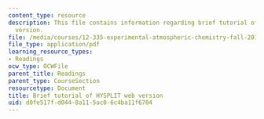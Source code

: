 ```yaml
---
content_type: resource
description: This file contains information regarding brief tutorial of HYSPLIT web
  version.
file: /media/courses/12-335-experimental-atmospheric-chemistry-fall-2014/d0fe517fd0448a115ac06c4ba11f6704_MIT12_335F14_HYSPLIT.pdf
file_type: application/pdf
learning_resource_types:
- Readings
ocw_type: OCWFile
parent_title: Readings
parent_type: CourseSection
resourcetype: Document
title: Brief tutorial of HYSPLIT web version
uid: d0fe517f-d044-8a11-5ac0-6c4ba11f6704
---
```

